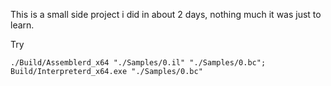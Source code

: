This is a small side project i did in about 2 days, nothing much it was just to learn.

Try

```
./Build/Assemblerd_x64 "./Samples/0.il" "./Samples/0.bc"; Build/Interpreterd_x64.exe "./Samples/0.bc"
```
